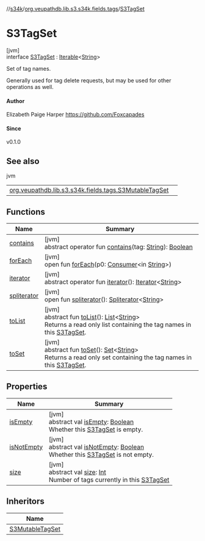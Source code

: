 //[s34k](../../../index.md)/[org.veupathdb.lib.s3.s34k.fields.tags](../index.md)/[S3TagSet](index.md)

# S3TagSet

[jvm]\
interface [S3TagSet](index.md) : [Iterable](https://kotlinlang.org/api/latest/jvm/stdlib/kotlin.collections/-iterable/index.html)&lt;[String](https://kotlinlang.org/api/latest/jvm/stdlib/kotlin/-string/index.html)&gt; 

Set of tag names.

Generally used for tag delete requests, but may be used for other operations as well.

#### Author

Elizabeth Paige Harper https://github.com/Foxcapades

#### Since

v0.1.0

## See also

jvm

| | |
|---|---|
| [org.veupathdb.lib.s3.s34k.fields.tags.S3MutableTagSet](../-s3-mutable-tag-set/index.md) |  |

## Functions

| Name | Summary |
|---|---|
| [contains](contains.md) | [jvm]<br>abstract operator fun [contains](contains.md)(tag: [String](https://kotlinlang.org/api/latest/jvm/stdlib/kotlin/-string/index.html)): [Boolean](https://kotlinlang.org/api/latest/jvm/stdlib/kotlin/-boolean/index.html) |
| [forEach](index.md#1332756827%2FFunctions%2F-1216412040) | [jvm]<br>open fun [forEach](index.md#1332756827%2FFunctions%2F-1216412040)(p0: [Consumer](https://docs.oracle.com/javase/8/docs/api/java/util/function/Consumer.html)&lt;in [String](https://kotlinlang.org/api/latest/jvm/stdlib/kotlin/-string/index.html)&gt;) |
| [iterator](../../org.veupathdb.lib.s3.s34k.response.object/-s3-object-list/index.md#-858216167%2FFunctions%2F-1216412040) | [jvm]<br>abstract operator fun [iterator](../../org.veupathdb.lib.s3.s34k.response.object/-s3-object-list/index.md#-858216167%2FFunctions%2F-1216412040)(): [Iterator](https://kotlinlang.org/api/latest/jvm/stdlib/kotlin.collections/-iterator/index.html)&lt;[String](https://kotlinlang.org/api/latest/jvm/stdlib/kotlin/-string/index.html)&gt; |
| [spliterator](../../org.veupathdb.lib.s3.s34k.response.object/-s3-object-list/index.md#-1387152138%2FFunctions%2F-1216412040) | [jvm]<br>open fun [spliterator](../../org.veupathdb.lib.s3.s34k.response.object/-s3-object-list/index.md#-1387152138%2FFunctions%2F-1216412040)(): [Spliterator](https://docs.oracle.com/javase/8/docs/api/java/util/Spliterator.html)&lt;[String](https://kotlinlang.org/api/latest/jvm/stdlib/kotlin/-string/index.html)&gt; |
| [toList](to-list.md) | [jvm]<br>abstract fun [toList](to-list.md)(): [List](https://kotlinlang.org/api/latest/jvm/stdlib/kotlin.collections/-list/index.html)&lt;[String](https://kotlinlang.org/api/latest/jvm/stdlib/kotlin/-string/index.html)&gt;<br>Returns a read only list containing the tag names in this [S3TagSet](index.md). |
| [toSet](to-set.md) | [jvm]<br>abstract fun [toSet](to-set.md)(): [Set](https://kotlinlang.org/api/latest/jvm/stdlib/kotlin.collections/-set/index.html)&lt;[String](https://kotlinlang.org/api/latest/jvm/stdlib/kotlin/-string/index.html)&gt;<br>Returns a read only set containing the tag names in this [S3TagSet](index.md). |

## Properties

| Name | Summary |
|---|---|
| [isEmpty](is-empty.md) | [jvm]<br>abstract val [isEmpty](is-empty.md): [Boolean](https://kotlinlang.org/api/latest/jvm/stdlib/kotlin/-boolean/index.html)<br>Whether this [S3TagSet](index.md) is empty. |
| [isNotEmpty](is-not-empty.md) | [jvm]<br>abstract val [isNotEmpty](is-not-empty.md): [Boolean](https://kotlinlang.org/api/latest/jvm/stdlib/kotlin/-boolean/index.html)<br>Whether this [S3TagSet](index.md) is not empty. |
| [size](size.md) | [jvm]<br>abstract val [size](size.md): [Int](https://kotlinlang.org/api/latest/jvm/stdlib/kotlin/-int/index.html)<br>Number of tags currently in this [S3TagSet](index.md) |

## Inheritors

| Name |
|---|
| [S3MutableTagSet](../-s3-mutable-tag-set/index.md) |
